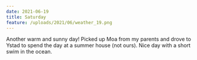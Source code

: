 ```yaml
---
date: 2021-06-19
title: Saturday
feature: /uploads/2021/06/weather_19.png
---
```


Another warm and sunny day! Picked up Moa from my parents and drove to Ystad to spend the day at a summer house (not ours). Nice day with a short swim in the ocean.
